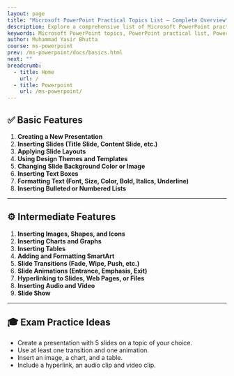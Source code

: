 ```yaml
---
layout: page
title: "Microsoft PowerPoint Practical Topics List – Complete Overview"
description: Explore a comprehensive list of Microsoft PowerPoint practical topics, ideal for students and educators. This structured outline covers key presentation skills from basic to advanced features.
keywords: Microsoft PowerPoint topics, PowerPoint practical list, PowerPoint syllabus overview, PowerPoint practicals for students, learn PowerPoint step-by-step, PowerPoint curriculum guide, presentation software topics, MS PowerPoint training outline, PowerPoint topics for beginners, Office software practical list
author: Muhammad Yasir Bhutta
course: ms-powerpoint
prev: /ms-powerpoint/docs/basics.html
next: ""
breadcrumb:
  - title: Home
    url: /
  - title: Powerpoint
    url: /ms-powerpoint/
---
```


## ✅ **Basic Features**

1. **Creating a New Presentation**
2. **Inserting Slides (Title Slide, Content Slide, etc.)**
3. **Applying Slide Layouts**
4. **Using Design Themes and Templates**
5. **Changing Slide Background Color or Image**
6. **Inserting Text Boxes**
7. **Formatting Text (Font, Size, Color, Bold, Italics, Underline)**
8. **Inserting Bulleted or Numbered Lists**

---

## ⚙️ **Intermediate Features**

1. **Inserting Images, Shapes, and Icons**
2. **Inserting Charts and Graphs**
3. **Inserting Tables**
4. **Adding and Formatting SmartArt**
5. **Slide Transitions (Fade, Wipe, Push, etc.)**
6. **Slide Animations (Entrance, Emphasis, Exit)**
7. **Hyperlinking to Slides, Web Pages, or Files**
8. **Inserting Audio and Video**
9. **Slide Show**
---

## 🎓 **Exam Practice Ideas**

* Create a presentation with 5 slides on a topic of your choice.
* Use at least one transition and one animation.
* Insert an image, a chart, and a table.
* Include a hyperlink, an audio clip and video clip.
